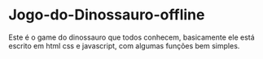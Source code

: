 # Jogo-do-Dinossauro-offline

Este é o game do dinossauro que todos conhecem, basicamente ele está escrito em html css e javascript, com algumas funções bem simples. 
